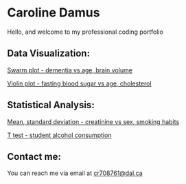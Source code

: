 # Caroline Damus

Hello, and welcome to my professional coding portfolio

## Data Visualization:

[Swarm plot - dementia vs age, brain volume](Alzheimer's_MRI.md)

[Violin plot - fasting blood sugar vs age, cholesterol](FBS_vs_Age_and_Cholesterol.md)

## Statistical Analysis:

[Mean, standard deviation - creatinine vs sex, smoking habits](Heart_Failure.md)

[T test - student alcohol consumption](Student_Alcohol.md)

## Contact me:
You can reach me via email at
[cr708761@dal.ca](mailto:cr708761@dal.ca)
